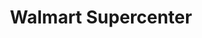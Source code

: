 ---
title: "Walmart Supercenter"
url: /richmond/walmart-supercenter-forest-avenue/
shop: Supermarkt
---